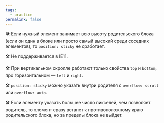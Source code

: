 ```yaml
---
tags:
  - practice
permalink: false
---
```


🛠 Если нужный элемент занимает всю высоту родительского блока (если он один в блоке или просто самый высокий среди соседних элементов), то `position: sticky` не сработает.

🛠 Не поддерживается в IE11.

🛠 При вертикальном скролле работают только свойства `top` и `bottom`, про горизонтальном — `left` и `right`.

🛠 `position: sticky` можно указать внутри родителя с `overflow: scroll` или `overflow: auto`.

🛠 Если элементу указать большее число пикселей, чем позволяет родитель, то элемент сразу встанет к противоположному краю родительского блока, но за пределы блока не выйдет.
